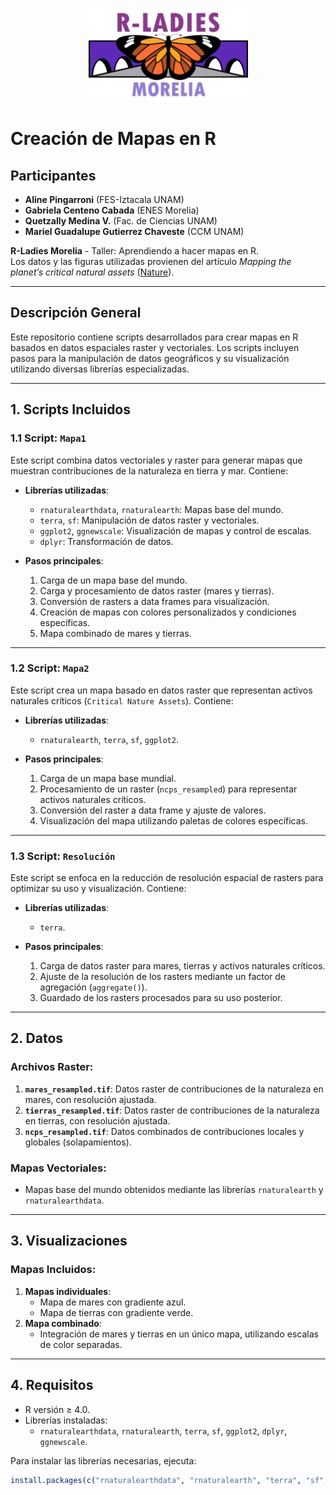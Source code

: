 <p align="center">
    <img src="LogoColor_v3.png" style="width:255px;height:150px;">
</p>

# Creación de Mapas en R

## Participantes

- **Aline Pingarroni** (FES-Iztacala UNAM)  
- **Gabriela Centeno Cabada** (ENES Morelia)  
- **Quetzally Medina V.** (Fac. de Ciencias UNAM)  
- **Mariel Guadalupe Gutierrez Chaveste** (CCM UNAM)

**R-Ladies Morelia** - Taller: Aprendiendo a hacer mapas en R.  
Los datos y las figuras utilizadas provienen del artículo *Mapping the planet’s critical natural assets* ([Nature](https://www.nature.com/articles/s41559-022-01934-5)).

---

## Descripción General

Este repositorio contiene scripts desarrollados para crear mapas en R basados en datos espaciales raster y vectoriales. Los scripts incluyen pasos para la manipulación de datos geográficos y su visualización utilizando diversas librerías especializadas.

---

## 1. Scripts Incluidos

### 1.1 Script: `Mapa1`
Este script combina datos vectoriales y raster para generar mapas que muestran contribuciones de la naturaleza en tierra y mar. Contiene:

- **Librerías utilizadas**: 
  - `rnaturalearthdata`, `rnaturalearth`: Mapas base del mundo.
  - `terra`, `sf`: Manipulación de datos raster y vectoriales.
  - `ggplot2`, `ggnewscale`: Visualización de mapas y control de escalas.
  - `dplyr`: Transformación de datos.

- **Pasos principales**:
  1. Carga de un mapa base del mundo.
  2. Carga y procesamiento de datos raster (mares y tierras).
  3. Conversión de rasters a data frames para visualización.
  4. Creación de mapas con colores personalizados y condiciones específicas.
  5. Mapa combinado de mares y tierras.

---

### 1.2 Script: `Mapa2`
Este script crea un mapa basado en datos raster que representan activos naturales críticos (`Critical Nature Assets`). Contiene:

- **Librerías utilizadas**: 
  - `rnaturalearth`, `terra`, `sf`, `ggplot2`.

- **Pasos principales**:
  1. Carga de un mapa base mundial.
  2. Procesamiento de un raster (`ncps_resampled`) para representar activos naturales críticos.
  3. Conversión del raster a data frame y ajuste de valores.
  4. Visualización del mapa utilizando paletas de colores específicas.

---

### 1.3 Script: `Resolución`
Este script se enfoca en la reducción de resolución espacial de rasters para optimizar su uso y visualización. Contiene:

- **Librerías utilizadas**: 
  - `terra`.

- **Pasos principales**:
  1. Carga de datos raster para mares, tierras y activos naturales críticos.
  2. Ajuste de la resolución de los rasters mediante un factor de agregación (`aggregate()`).
  3. Guardado de los rasters procesados para su uso posterior.

---

## 2. Datos

### Archivos Raster:
1. **`mares_resampled.tif`**: Datos raster de contribuciones de la naturaleza en mares, con resolución ajustada.
2. **`tierras_resampled.tif`**: Datos raster de contribuciones de la naturaleza en tierras, con resolución ajustada.
3. **`ncps_resampled.tif`**: Datos combinados de contribuciones locales y globales (solapamientos).

### Mapas Vectoriales:
- Mapas base del mundo obtenidos mediante las librerías `rnaturalearth` y `rnaturalearthdata`.

---

## 3. Visualizaciones

### Mapas Incluidos:
1. **Mapas individuales**:
   - Mapa de mares con gradiente azul.
   - Mapa de tierras con gradiente verde.
2. **Mapa combinado**:
   - Integración de mares y tierras en un único mapa, utilizando escalas de color separadas.

---

## 4. Requisitos

- R versión ≥ 4.0.
- Librerías instaladas:
  - `rnaturalearthdata`, `rnaturalearth`, `terra`, `sf`, `ggplot2`, `dplyr`, `ggnewscale`.

Para instalar las librerías necesarias, ejecuta:
```R
install.packages(c("rnaturalearthdata", "rnaturalearth", "terra", "sf", "ggplot2", "dplyr", "ggnewscale"))
